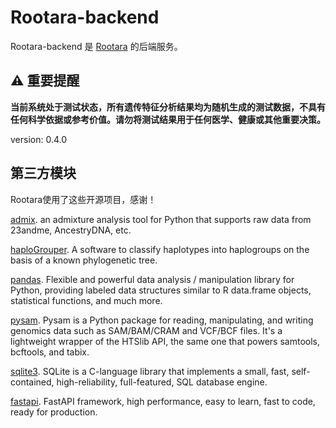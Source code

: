# Rootara-backend

Rootara-backend 是 [Rootara](https://github.com/pzweuj/Rootara) 的后端服务。

## ⚠️ 重要提醒

**当前系统处于测试状态，所有遗传特征分析结果均为随机生成的测试数据，不具有任何科学依据或参考价值。请勿将测试结果用于任何医学、健康或其他重要决策。**

version: 0.4.0

## 第三方模块

Rootara使用了这些开源项目，感谢！

[admix](https://github.com/stevenliuyi/admix). an admixture analysis tool for Python that supports raw data from 23andme, AncestryDNA, etc.

[haploGrouper](https://gitlab.com/bio_anth_decode/haploGrouper). A software to classify haplotypes into haplogroups on the basis of a known phylogenetic tree.

[pandas](https://pandas.pydata.org/). Flexible and powerful data analysis / manipulation library for Python, providing labeled data structures similar to R data.frame objects, statistical functions, and much more.

[pysam](https://github.com/pysam-developers/pysam). Pysam is a Python package for reading, manipulating, and writing genomics data such as SAM/BAM/CRAM and VCF/BCF files. It's a lightweight wrapper of the HTSlib API, the same one that powers samtools, bcftools, and tabix.

[sqlite3](https://www.sqlite.org/). SQLite is a C-language library that implements a small, fast, self-contained, high-reliability, full-featured, SQL database engine.

[fastapi](https://fastapi.tiangolo.com/). FastAPI framework, high performance, easy to learn, fast to code, ready for production.
